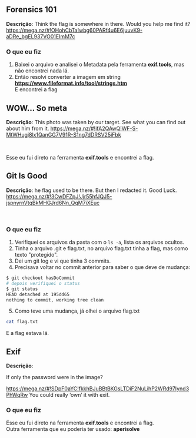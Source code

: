 
## Forensics 101

**Descrição**: Think the flag is somewhere in there. Would you help me find it? <https://mega.nz/#!OHohCbTa!wbg60PARf4u6E6juuvK9-aDRe_bgEL937VO01EImM7c>

### O que eu fiz

1. Baixei o arquivo e analisei o Metadata pela ferramenta **exif.tools**, mas não encontrei nada lá.
2. Então resolvi converter a imagem em string **<https://www.fileformat.info/tool/strings.htm>** </br>
E encontrei a flag

## WOW... So meta

**Descrição**: This photo was taken by our target. See what you can find out about him from it. <https://mega.nz/#!ifA2QAwQ!WF-S-MtWHugj8lx1QanGG7V91R-S1ng7dDRSV25iFbk>

</br>

Esse eu fui direto na ferramenta **exif.tools** e encontrei a flag.

## Git Is Good

**Descrição**: he flag used to be there. But then I redacted it. Good Luck. <https://mega.nz/#!3CwDFZpJ!Jjr55hfJQJ5-jspnyrnVtqBkMHGJrd6Nn_QqM7iXEuc>

</br>

### O que eu fiz

1. Verifiquei os arquivos da pasta com o <code>ls -a</code>, lista os arquivos ocultos.
2. Tinha o arquivo .git e flag.txt, no arquivo flag.txt tinha a flag, mas como texto "protegido".
3. Dei um git log e vi que tinha 3 commits.
4. Precisava voltar no commit anterior para saber o que deve de mudança:

```bash
$ git checkout hasDoCommit
# depois verifiquei o status
$ git status
HEAD detached at 195dd65
nothing to commit, working tree clean
```

5. Como teve uma mudança, já olhei o arquivo flag.txt

```bash
cat flag.txt
```

E a flag estava lá.

## Exif

**Descrição**:

If only the password were in the image?

<https://mega.nz/#!SDpF0aYC!fkkhBJuBBtBKGsLTDiF2NuLihP2WRd97Iynd3PhWqRw> You could really ‘own’ it with exif.

### O que eu fiz

Esse eu fui direto na ferramenta **exif.tools** e encontrei a flag. </br>
Outra ferramenta que eu poderia ter usado: **aperisolve**
